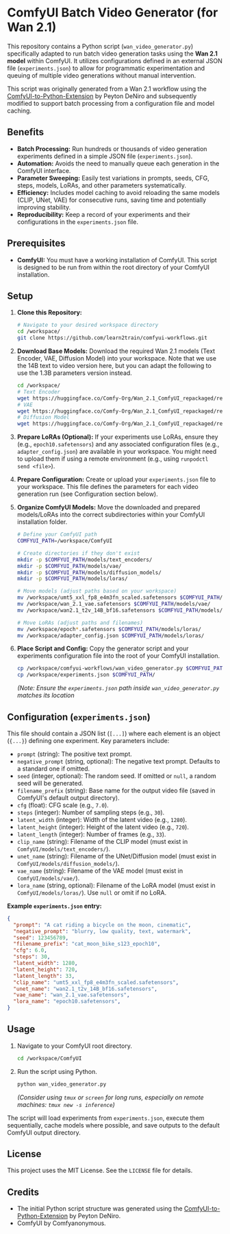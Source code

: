 # ComfyUI Batch Video Generator (for Wan 2.1)

This repository contains a Python script (`wan_video_generator.py`) specifically adapted to run batch video generation tasks using the **Wan 2.1 model** within ComfyUI. It utilizes configurations defined in an external JSON file (`experiments.json`) to allow for programmatic experimentation and queuing of multiple video generations without manual intervention.

This script was originally generated from a Wan 2.1 workflow using the [ComfyUI-to-Python-Extension](https://github.com/pydn/ComfyUI-to-Python-Extension) by Peyton DeNiro and subsequently modified to support batch processing from a configuration file and model caching.

## Benefits

*   **Batch Processing:** Run hundreds or thousands of video generation experiments defined in a simple JSON file (`experiments.json`).
*   **Automation:** Avoids the need to manually queue each generation in the ComfyUI interface.
*   **Parameter Sweeping:** Easily test variations in prompts, seeds, CFG, steps, models, LoRAs, and other parameters systematically.
*   **Efficiency:** Includes model caching to avoid reloading the same models (CLIP, UNet, VAE) for consecutive runs, saving time and potentially improving stability.
*   **Reproducibility:** Keep a record of your experiments and their configurations in the `experiments.json` file.

## Prerequisites

*   **ComfyUI:** You must have a working installation of ComfyUI. This script is designed to be run from within the root directory of your ComfyUI installation.

## Setup

1.  **Clone this Repository:**
    ```bash
    # Navigate to your desired workspace directory
    cd /workspace/
    git clone https://github.com/learn2train/comfyui-workflows.git
    ```

2.  **Download Base Models:** Download the required Wan 2.1 models (Text Encoder, VAE, Diffusion Model) into your workspace. Note that we use the 14B text to video version here, but you can adapt the following to use the 1.3B parameters version instead.
    ```bash
    cd /workspace/
    # Text Encoder
    wget https://huggingface.co/Comfy-Org/Wan_2.1_ComfyUI_repackaged/resolve/main/split_files/text_encoders/umt5_xxl_fp8_e4m3fn_scaled.safetensors
    # VAE
    wget https://huggingface.co/Comfy-Org/Wan_2.1_ComfyUI_repackaged/resolve/main/split_files/vae/wan_2.1_vae.safetensors
    # Diffusion Model
    wget https://huggingface.co/Comfy-Org/Wan_2.1_ComfyUI_repackaged/resolve/main/split_files/diffusion_models/wan2.1_t2v_14B_bf16.safetensors
    ```

3.  **Prepare LoRAs (Optional):** If your experiments use LoRAs, ensure they (e.g., `epoch10.safetensors`) and any associated configuration files (e.g., `adapter_config.json`) are available in your workspace. You might need to upload them if using a remote environment (e.g., using `runpodctl send <file>`).

4.  **Prepare Configuration:** Create or upload your `experiments.json` file to your workspace. This file defines the parameters for each video generation run (see Configuration section below).

5.  **Organize ComfyUI Models:** Move the downloaded and prepared models/LoRAs into the correct subdirectories within your ComfyUI installation folder.
    ```bash
    # Define your ComfyUI path
    COMFYUI_PATH=/workspace/ComfyUI

    # Create directories if they don't exist
    mkdir -p $COMFYUI_PATH/models/text_encoders/
    mkdir -p $COMFYUI_PATH/models/vae/
    mkdir -p $COMFYUI_PATH/models/diffusion_models/
    mkdir -p $COMFYUI_PATH/models/loras/

    # Move models (adjust paths based on your workspace)
    mv /workspace/umt5_xxl_fp8_e4m3fn_scaled.safetensors $COMFYUI_PATH/models/text_encoders/
    mv /workspace/wan_2.1_vae.safetensors $COMFYUI_PATH/models/vae/
    mv /workspace/wan2.1_t2v_14B_bf16.safetensors $COMFYUI_PATH/models/diffusion_models/

    # Move LoRAs (adjust paths and filenames)
    mv /workspace/epoch*.safetensors $COMFYUI_PATH/models/loras/
    mv /workspace/adapter_config.json $COMFYUI_PATH/models/loras/
    ```

6.  **Place Script and Config:** Copy the generator script and your experiments configuration file into the root of your ComfyUI installation.
    ```bash
    cp /workspace/comfyui-workflows/wan_video_generator.py $COMFYUI_PATH/
    cp /workspace/experiments.json $COMFYUI_PATH/
    ```
    *(Note: Ensure the `experiments.json` path inside `wan_video_generator.py` matches its location*

## Configuration (`experiments.json`)

This file should contain a JSON list (`[...]`) where each element is an object (`{...}`) defining one experiment. Key parameters include:

*   `prompt` (string): The positive text prompt.
*   `negative_prompt` (string, optional): The negative text prompt. Defaults to a standard one if omitted.
*   `seed` (integer, optional): The random seed. If omitted or `null`, a random seed will be generated.
*   `filename_prefix` (string): Base name for the output video file (saved in ComfyUI's default output directory).
*   `cfg` (float): CFG scale (e.g., `7.0`).
*   `steps` (integer): Number of sampling steps (e.g., `30`).
*   `latent_width` (integer): Width of the latent video (e.g., `1280`).
*   `latent_height` (integer): Height of the latent video (e.g., `720`).
*   `latent_length` (integer): Number of frames (e.g., `33`).
*   `clip_name` (string): Filename of the CLIP model (must exist in `ComfyUI/models/text_encoders/`).
*   `unet_name` (string): Filename of the UNet/Diffusion model (must exist in `ComfyUI/models/diffusion_models/`).
*   `vae_name` (string): Filename of the VAE model (must exist in `ComfyUI/models/vae/`).
*   `lora_name` (string, optional): Filename of the LoRA model (must exist in `ComfyUI/models/loras/`). Use `null` or omit if no LoRA.

**Example `experiments.json` entry:**

```json
{
  "prompt": "A cat riding a bicycle on the moon, cinematic",
  "negative_prompt": "blurry, low quality, text, watermark",
  "seed": 123456789,
  "filename_prefix": "cat_moon_bike_s123_epoch10",
  "cfg": 6.0,
  "steps": 30,
  "latent_width": 1280,
  "latent_height": 720,
  "latent_length": 33,
  "clip_name": "umt5_xxl_fp8_e4m3fn_scaled.safetensors",
  "unet_name": "wan2.1_t2v_14B_bf16.safetensors",
  "vae_name": "wan_2.1_vae.safetensors",
  "lora_name": "epoch10.safetensors",
}
```

## Usage

1.  Navigate to your ComfyUI root directory.
    ```bash
    cd /workspace/ComfyUI
    ```
2.  Run the script using Python.
    ```bash
    python wan_video_generator.py
    ```
    *(Consider using `tmux` or `screen` for long runs, especially on remote machines: `tmux new -s inference`)*

The script will load experiments from `experiments.json`, execute them sequentially, cache models where possible, and save outputs to the default ComfyUI output directory.

## License

This project uses the MIT License. See the `LICENSE` file for details.

## Credits

*   The initial Python script structure was generated using the [ComfyUI-to-Python-Extension](https://github.com/pydn/ComfyUI-to-Python-Extension) by Peyton DeNiro.
*   ComfyUI by Comfyanonymous.
